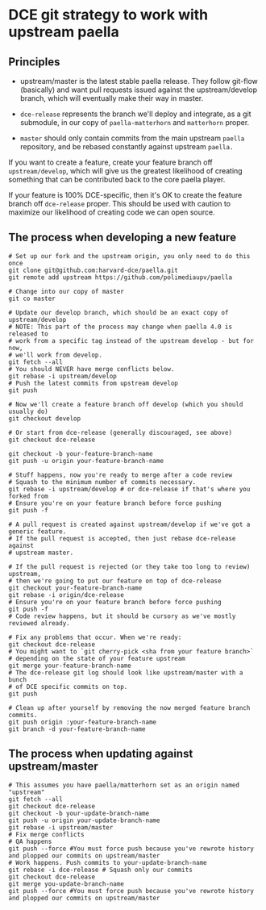 # DCE git strategy to work with upstream paella

## Principles

* upstream/master is the latest stable paella release. They follow git-flow
  (basically) and want pull requests issued against the upstream/develop
  branch, which will eventually make their way in master.

* `dce-release` represents the branch we'll deploy and integrate, as a git
  submodule, in our copy of `paella-matterhorn` and `matterhorn` proper.

* `master` should only contain commits from the main upstream `paella`
  repository, and be rebased constantly against upstream `paella.`

If you want to create a feature, create your feature branch off
`upstream/develop`, which will give us the greatest likelihood of creating
something that can be contributed back to the core paella player.

If your feature is 100% DCE-specific, then it's OK to create the feature branch
off `dce-release` proper. This should be used with caution to maximize our
likelihood of creating code we can open source.

## The process when developing a new feature

    # Set up our fork and the upstream origin, you only need to do this once
    git clone git@github.com:harvard-dce/paella.git
    git remote add upstream https://github.com/polimediaupv/paella

    # Change into our copy of master
    git co master

    # Update our develop branch, which should be an exact copy of upstream/develop
    # NOTE: This part of the process may change when paella 4.0 is released to
    # work from a specific tag instead of the upstream develop - but for now,
    # we'll work from develop.
    git fetch --all
    # You should NEVER have merge conflicts below.
    git rebase -i upstream/develop
    # Push the latest commits from upstream develop
    git push

    # Now we'll create a feature branch off develop (which you should usually do)
    git checkout develop

    # Or start from dce-release (generally discouraged, see above)
    git checkout dce-release

    git checkout -b your-feature-branch-name
    git push -u origin your-feature-branch-name

    # Stuff happens, now you're ready to merge after a code review
    # Squash to the minimum number of commits necessary.
    git rebase -i upstream/develop # or dce-release if that's where you forked from
    # Ensure you're on your feature branch before force pushing
    git push -f

    # A pull request is created against upstream/develop if we've got a generic feature.
    # If the pull request is accepted, then just rebase dce-release against
    # upstream master.

    # If the pull request is rejected (or they take too long to review) upstream,
    # then we're going to put our feature on top of dce-release
    git checkout your-feature-branch-name
    git rebase -i origin/dce-release
    # Ensure you're on your feature branch before force pushing
    git push -f
    # Code review happens, but it should be cursory as we've mostly reviewed already.

    # Fix any problems that occur. When we're ready:
    git checkout dce-release
    # You might want to `git cherry-pick <sha from your feature branch>` 
    # depending on the state of your feature upstream
    git merge your-feature-branch-name
    # The dce-release git log should look like upstream/master with a bunch
    # of DCE specific commits on top.
    git push

    # Clean up after yourself by removing the now merged feature branch commits.
    git push origin :your-feature-branch-name
    git branch -d your-feature-branch-name

## The process when updating against upstream/master

    # This assumes you have paella/matterhorn set as an origin named "upstream"
    git fetch --all
    git checkout dce-release
    git checkout -b your-update-branch-name
    git push -u origin your-update-branch-name
    git rebase -i upstream/master
    # Fix merge conflicts
    # QA happens
    git push --force #You must force push because you've rewrote history and plopped our commits on upstream/master
    # Work happens. Push commits to your-update-branch-name
    git rebase -i dce-release # Squash only our commits
    git checkout dce-release
    git merge you-update-branch-name
    git push --force #You must force push because you've rewrote history and plopped our commits on upstream/master

